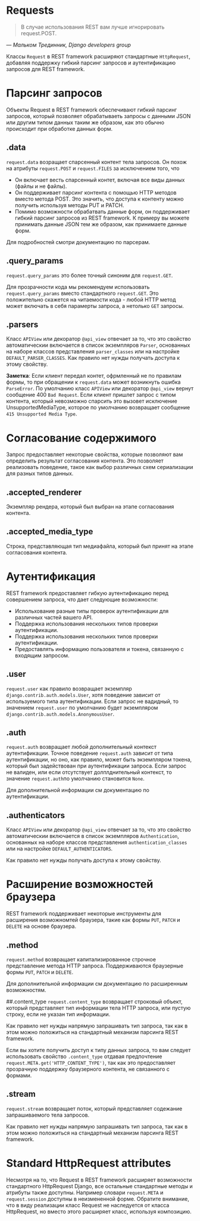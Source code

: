 # Requests

>В случае использования REST вам лучше игнорировать request.POST.

*— Мальком Трединник, Django developers group*

Классы `Request` в REST framework расширяют стандартные `HttpRequest`, добавляя поддержку гибкий парсинг запросов и аутентификацию запросов для REST framework.

# Парсинг запросов

Объекты Request в REST framework обеспечивают гибкий парсинг запросов, который позволяет обрабатываеть запросы с данными JSON или другим типом данных таким же образом, как это обычно происходит при обработке данных форм.

## .data
`request.data` возращает спарсенный контент тела запросов. Он похож на атрибуты `request.POST` и `request.FILES` за исключением того, что

* Он включает весть спарсенный контет, включая все виды данных (файлы и не файлы).
* Он поддерживает парсинг контента с помощью HTTP методов вместо метода POST. Это значить, что доступа к контенту можно получить используя методы PUT и PATCH.
* Помимо возможности обрабатвать данные форм, он поддерживает гибкий парсинг запросов из REST framework. К примеру вы можете принимать данные JSON тем же образом, как принимаете данные форм.

Для подробностей смотри документацию по парсерам.

## .query_params
`request.query_params` это более точный синоним для `request.GET`.

Для прозрачности кода мы рекомендуем использовать `request.query_params` вместо стандартного `request.GET`. Это положительно скажется на читаемости кода - любой HTTP метод может включать в себя парамерты запроса, а нетолько `GET` запросы.

## .parsers
Класс `APIView` или декоратор `@api_view` отвечает за то, что это свойство автоматическии включается в список экземпляров `Parser`, основанных на наборе классов представления `parser_classes`  или на настройке `DEFAULT_PARSER_CLASSES`.
Как правило нет нужды получать доступа к этому свойству.

**Заметка**: Если клиент передал контет, офрмленный не по правилам формы, то при обращении к `request.data` может возникнуть ошибка `ParseError`. По умолчанию класс `APIView` или декоратор `@api_view` вернут сообщение 400 `Bad Request`.
Если клиент пришлет запрос с типом контента, который невозможно спарсить это вызовет исключение UnsupportedMediaType, которое по умолчанию возвращает сообщение `415 Unsupported Media Type`.

# Согласование содержимого
Запрос предоставляет некоторые свойства, которые позволяют вам определить результат согласования контента. Это позволяет реализовать поведение, такое как выбор различных схем сериализации для разных типов данных.


## .accepted_renderer

Экземпляр рендера, который был выбран на этапе согласования контента.


## .accepted_media_type

Строка, представляющая тип медиафайла, который был принят на этапе согласования контента.


# Аутентификация

REST framework предоставляет гибкую аутентификацию перед совершением запроса, что дает следующие возможности:

* Испольхование разные типы проверок аутентификации для различных частей вашего API.
* Поддержка использования нескольких типов проверки аутентификации.
* Поддержка использования нескольких типов проверки аутентификации.
* Предоставлять информацию пользователя и токена, связанную с входящим запросом.

## .user
`request.user` как правило возвращает экземпляр `django.contrib.auth.models.User`, хотя поведение зависит от используемого типа аутентификации.
Если запрос не вадидный, то значением `request.user` по умолчанию будет экземпляром `django.contrib.auth.models.AnonymousUser`.

## .auth
`request.auth` возвращает любой дополнительный контекст аутентификации. Точное поведение `request.auth` зависит от типа аутентификации, но оно, как правило, может быть экземпляром токена, который был задействован при аутентификации запроса.
Если запрос не валиден, или если отсутствует долплднительный контекст, то значение `request.auth`по умолчанию становится `None`.

 Для дополнительной информации см документацию по аутентификации.

## .authenticators

Класс `APIView` или декоратор `@api_view` отвечает за то, что это свойство автоматическии включается в список экземпляров `Authentication`, основанных на наборе классов представления `authentication_classes` или на настройке `DEFAULT_AUTHENTICATORS`.

Как правило нет нужды получать доступа к этому свойству.

# Расширение возможностей браузера
REST framework поддерживает некоторые инструменты для расширения возможномтей браузера, такие как формы `PUT`, `PATCH` и `DELETE` на основе браузера.

## .method

`request.method` возвращает капитализированное строчное представление метода HTTP запроса.
Поддерживаются браузерные формы `PUT`, `PATCH` и `DELETE`.

Для дополнительной информации см документацию по расширенным возможностям.


##.content_type
`request.content_type` возвращает строковый объект, который представляет тип информации тела HTTP запроса, или пустую строку, если не указан тип информации.

Как правило нет нужды напрямую запрашивать тип запроса, так как в этом можно положиться на стандартный механизм парсинга REST framework.

Если вы хотите получить доступ к типу данных запроса, то вам следует использовать свойство `.content_type` отдавая предпочтение `request.META.get('HTTP_CONTENT_TYPE')`, так как это предоставляет прозрачную поддержку браузерного контента, не связанного с формами.

## .stream
`request.stream` возвращает поток, который представляет содежание запрашиваемого тела запросов.

Как правило нет нужды напрямую запрашивать тип запроса, так как в этом можно положиться на стандартный механизм парсинга REST framework.


# Standard HttpRequest attributes
Несмотря на то, что Request в REST framework расширяет возможности стандартного HttpRequest Django, все остальные стандартные методы и атрибуты также доступны. Например словари `request.META` и `request.session` доступны в неизмененной форме.
Обратите внимание, что в виду реализации класс Request не наследуется от класса HttpRequest, но вместо этого расширяет класс, используя композицию.
